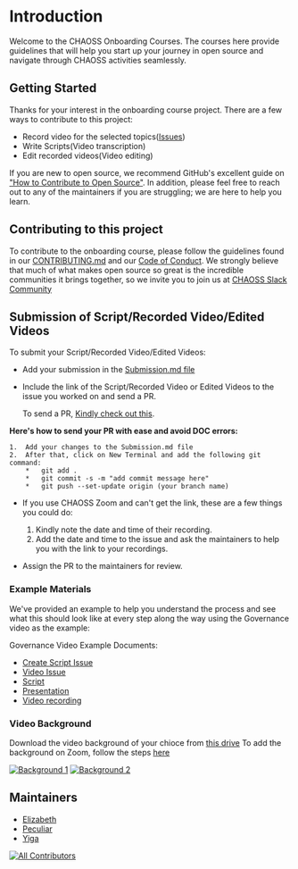 # Introduction

Welcome to the CHAOSS Onboarding Courses. The courses here provide guidelines that will help you start up your journey in open source and navigate through CHAOSS activities seamlessly.

## Getting Started

Thanks for your interest in the onboarding course project. There are a few ways to contribute to this project:

*   Record video for the selected topics([Issues](https://github.com/chaoss/education/issues))
*   Write Scripts(Video transcription)
*   Edit recorded videos(Video editing)

If you are new to open source, we recommend GitHub's excellent guide on ["How to Contribute to Open Source"](https://kcd.im/pull-request). In addition, please feel free to reach out to any of the maintainers if you are struggling; we are here to help you learn.

## Contributing to this project

To contribute to the onboarding course, please follow the guidelines found in our [CONTRIBUTING.md](https://github.com/chaoss/education/blob/main/Contributing.md) and our [Code of Conduct](https://github.com/chaoss/.github/blob/main/CODE_OF_CONDUCT.md).   We strongly believe that much of what makes open source so great is the incredible communities it brings together, so we invite you to join us at [CHAOSS Slack Community](https://join.slack.com/t/chaoss-workspace/shared_invite/zt-28p56bayt-67TRjdA4yJWQmUd4hCzULg)

## Submission of Script/Recorded Video/Edited Videos

To submit your Script/Recorded Video/Edited Videos:

*   Add your submission in the [Submission.md file](https://github.com/chaoss/education/blob/main/Submission.md)

*   Include the link of the Script/Recorded Video or Edited Videos to the issue you worked on and send a PR.

    To send a PR, [Kindly check out this](https://chaoss.community/kb/dco-setup).
    
   **Here's how to send your PR with ease and avoid DOC errors:**

    1.  Add your changes to the Submission.md file
    2.  After that, click on New Terminal and add the following git command:
        *   git add .
        *   git commit -s -m "add commit message here"
        *   git push --set-update origin (your branch name)

*   If you use CHAOSS Zoom and can't get the link, these are a few things you could do:
    1.  Kindly note the date and time of their recording.
    2.  Add the date and time to the issue and ask the maintainers to help you with the link to your recordings.

*   Assign the PR to the maintainers for review.

### Example Materials

We've provided an example to help you understand the process and see what this should look like at every step along the way using the Governance video as the example:

Governance Video Example Documents:

*   [Create Script Issue](https://github.com/chaoss/education/issues/37)
*   [Video Issue](https://github.com/chaoss/education/issues/50)
*   [Script](https://docs.google.com/document/d/1xl5Mi0YKTF-hr44Wf7TK3Zv5bKARw_eY6PERx2YVr0M/preview)
*   [Presentation](https://docs.google.com/presentation/d/1yRONCzo0hP0xl-K-5ZDmeM_4wX7xHosZcc6dQic1gJ8/preview)
*   [Video recording](https://zoom.us/rec/share/JAzEpdmirE0vHWNKnvvffH-SXwP1oB1tfKmFkx4lkxFnvstgFTXCEEsHvPKBr4-V.WZ4NAVJeVxAkdnGF)

### Video Background

Download the video background of your chioce from [this drive](https://drive.google.com/drive/folders/10eoK4BuGUcy9p1F4hR0TkMEVO_1I6Fga?usp=drive_link)
To add the background on Zoom, follow the steps [here](https://support.zoom.com/hc/en/article?id=zm_kb&sysparm_article=KB0060387#h_01FKP1SWKBCV0E8GW22FEYESDH)

[![Background 1](https://i.postimg.cc/Ss27zKV2/Video-Background.png)](https://postimg.cc/cgW8p0p0)
[![Background 2](https://i.postimg.cc/856Mz0PL/Video-Background-Light.png)](https://postimg.cc/bDqs6Lnv)

## Maintainers

*   [Elizabeth](https://github.com/ElizabethN)
*   [Peculiar](https://github.com/peculiaruc)
*   [Yiga](https://github.com/yigakpoa)

[![All Contributors](https://img.shields.io/badge/all_contributors-9-orange.svg?style=flat-square)](#contributors-)

<!-- ALL-CONTRIBUTORS-BADGE:END -->
